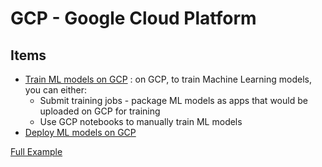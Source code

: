 # GCP - Google Cloud Platform

## Items
- [Train ML models on GCP](./train_ml_gcp) : on GCP, to train Machine Learning models, you can either:
	- Submit training jobs - package ML models as apps that would be uploaded on GCP for training
	- Use GCP notebooks to manually train ML models	
- [Deploy ML models on GCP](./deploy_ml_gcp)


[Full Example](https://colab.research.google.com/github/GoogleCloudPlatform/cloudml-samples/blob/master/notebooks/tensorflow/getting-started-keras.ipynb)
